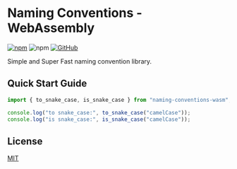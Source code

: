 # Naming Conventions - WebAssembly

[![npm](https://img.shields.io/npm/v/naming-conventions-wasm)](https://www.npmjs.com/package/naming-conventions-wasm)
![npm](https://img.shields.io/npm/dm/naming-conventions-wasm)
[![GitHub](https://img.shields.io/github/license/vhidvz/naming-conventions-wasm?style=flat)](https://github.com/vhidvz/naming-conventions-wasm/blob/main/LICENSE)

Simple and Super Fast naming convention library.

## Quick Start Guide

```ts
import { to_snake_case, is_snake_case } from "naming-conventions-wasm";

console.log("to snake_case:", to_snake_case("camelCase"));
console.log("is snake_case:", is_snake_case("camelCase"));
```

## License

[MIT](https://github.com/vhidvz/naming-conventions-wasm/blob/main/LICENSE)
